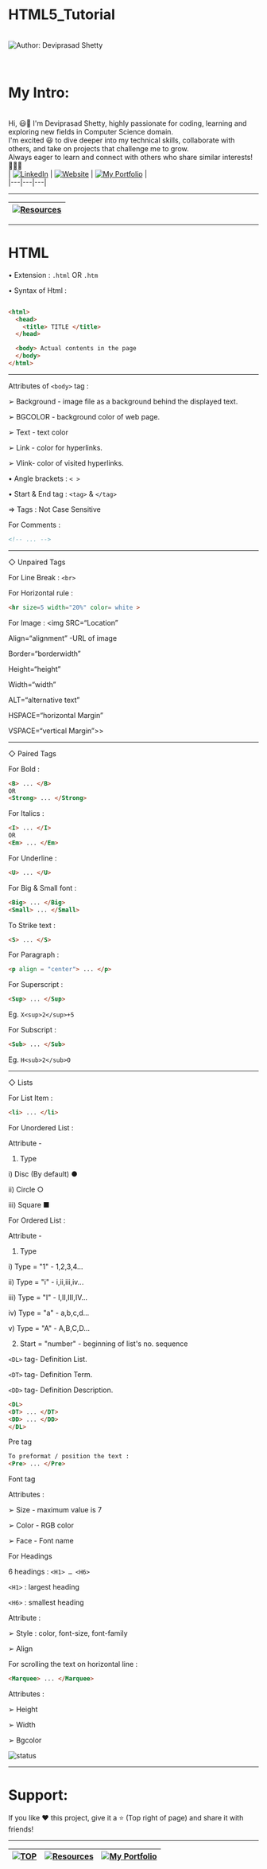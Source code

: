 # HTML5_Tutorial

<br> ![Author: Deviprasad Shetty](https://img.shields.io/badge/Author-💫_Deviprasad%20Shetty-000000?style=for-the-badge&labelColor=white)

<br> 

# My Intro:
<br> Hi, 😃👋 I'm Deviprasad Shetty, highly passionate for coding, learning and exploring new fields in Computer Science domain. 
<br> I'm excited 😃 to dive deeper into my technical skills, collaborate with others, and take on projects that challenge me to grow. 
<br> Always eager to learn and connect with others who share similar interests! 🤗🧑‍💻
<br> 
| [![LinkedIn](https://img.shields.io/badge/LinkedIn-%230077B5?style=for-the-badge&logo=LinkedIn&logoColor=white)](https://linkedin.com/in/deviprasad-shetty-4bba49313) | [![Website](https://img.shields.io/badge/Website-indigo?style=for-the-badge&logo=About.me&logoColor=white)](https://yourwebsite.com/) | [![My Portfolio](https://img.shields.io/badge/My_Portfolio-000?style=for-the-badge&logo=GitHub&logoColor=white)](https://github.com/DeviprasadShetty9833/My_Portfolio)  |                      
|---|---|---|

---
| [![Resources](https://img.shields.io/badge/📚_Back_to-Resources-A52A2A?style=for-the-badge&logo=book&logoColor=white)](https://github.com/DeviprasadShetty9833/Resources) |
|---|

---


# HTML

• Extension :  `.html`  OR  `.htm`

• Syntax of Html : 
```html

<html>
  <head>
    <title> TITLE </title>
  </head>

  <body> Actual contents in the page
  </body>
</html>

```
---

Attributes of `<body>` tag :

➢ Background - image file as a background behind the displayed text.

➢ BGCOLOR - background color of web page.

➢ Text - text color 

➢ Link - color for hyperlinks.

➢ Vlink- color of visited hyperlinks.

• Angle brackets : `< >`  

• Start & End tag : `<tag>` & `</tag>`

=> Tags : Not Case Sensitive 

For Comments : 
```html
<!-- ... --> 

```
---

◇ Unpaired Tags

For Line Break : `<br>`

For Horizontal rule : 
```html
<hr size=5 width="20%" color= white >

```

For Image : <img SRC=“Location”

Align=“alignment” -URL of image

Border=“borderwidth”

Height=“height”

Width=“width”

ALT=“alternative text”

HSPACE=“horizontal Margin”

VSPACE=“vertical Margin”>>

---

◇ Paired Tags

For Bold : 
```html
<B> ... </B>
OR
<Strong> ... </Strong>

```

For Italics : 
```html
<I> ... </I>
OR
<Em> ... </Em>

```

For Underline : 
```html
<U> ... </U>

```

For Big & Small font  : 
```html
<Big> ... </Big>
<Small> ... </Small>

```

To Strike text : 
```html
<S> ... </S>

```

For Paragraph : 
```html
<p align = "center"> ... </p>

```

For Superscript : 
```html
<Sup> ... </Sup>

```
Eg. `X<sup>2</sup>+5`

For Subscript : 
```html
<Sub> ... </Sub>

```
Eg. `H<sub>2</sub>O`

---

◇ Lists 

For List Item : 
```html
<li> ... </li>

```

For Unordered List : 

Attribute - 

1) Type

i) Disc (By default) ●

ii) Circle ○

iii) Square ■

For Ordered List : 

Attribute - 

1) Type

i) Type = "1"    - 1,2,3,4...

ii) Type = "i"    - i,ii,iii,iv...

iii) Type = "I"   - I,II,III,IV…

iv) Type = "a"  - a,b,c,d…

v) Type = "A"   - A,B,C,D…

2) Start = "number" - beginning of list's no. sequence

`<DL>` tag-  Definition List.

`<DT>` tag- Definition Term.

`<DD>` tag- Definition Description.

```html
<DL>
<DT> ... </DT>
<DD> ... </DD>
</DL>

```

Pre tag

```html
To preformat / position the text : 
<Pre> ... </Pre>

```

Font tag  

Attributes : 

➢ Size -  maximum  value is 7 

➢ Color - RGB color 

➢ Face - Font name 

For Headings

6 headings : `<H1> … <H6>`

`<H1>` : largest heading

`<H6>` : smallest heading

Attribute : 

➢ Style : color, font-size, font-family

➢ Align

For scrolling the text on horizontal line : 

```html
<Marquee> ... </Marquee>

```

Attributes : 

➢ Height

➢ Width

➢ Bgcolor

 ![status](https://img.shields.io/badge/status-upcoming-yellow)

---

# Support:
If you like ❤️ this project, give it a ⭐ (Top right of page) and share it with friends!

---

| [![TOP](https://img.shields.io/badge/_🔺_-Navigate_to_TOP_↑_-blue?style=for-the-badge&labelColor=white)](#HTML) | [![Resources](https://img.shields.io/badge/📚_Back_to-Resources-A52A2A?style=for-the-badge&logo=book&logoColor=white)](https://github.com/DeviprasadShetty9833/Resources) | [![My Portfolio](https://img.shields.io/badge/Back_to-My_Portfolio-000?style=for-the-badge&logo=GitHub&logoColor=white)](https://github.com/DeviprasadShetty9833/My_Portfolio) |
|---|---|---|
